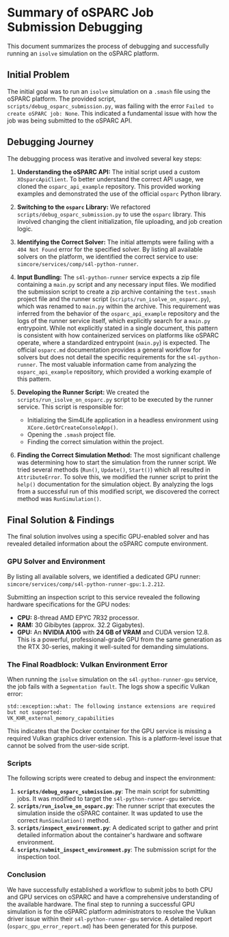 # Summary of oSPARC Job Submission Debugging

This document summarizes the process of debugging and successfully running an `isolve` simulation on the oSPARC platform.

## Initial Problem

The initial goal was to run an `isolve` simulation on a `.smash` file using the oSPARC platform. The provided script, `scripts/debug_osparc_submission.py`, was failing with the error `Failed to create oSPARC job: None`. This indicated a fundamental issue with how the job was being submitted to the oSPARC API.

## Debugging Journey

The debugging process was iterative and involved several key steps:

1.  **Understanding the oSPARC API:** The initial script used a custom `XOsparcApiClient`. To better understand the correct API usage, we cloned the `osparc_api_example` repository. This provided working examples and demonstrated the use of the official `osparc` Python library.

2.  **Switching to the `osparc` Library:** We refactored `scripts/debug_osparc_submission.py` to use the `osparc` library. This involved changing the client initialization, file uploading, and job creation logic.

3.  **Identifying the Correct Solver:** The initial attempts were failing with a `404 Not Found` error for the specified solver. By listing all available solvers on the platform, we identified the correct service to use: `simcore/services/comp/s4l-python-runner`.

4.  **Input Bundling:** The `s4l-python-runner` service expects a zip file containing a `main.py` script and any necessary input files. We modified the submission script to create a zip archive containing the `test.smash` project file and the runner script (`scripts/run_isolve_on_osparc.py`), which was renamed to `main.py` within the archive. This requirement was inferred from the behavior of the `osparc_api_example` repository and the logs of the runner service itself, which explicitly search for a `main.py` entrypoint. While not explicitly stated in a single document, this pattern is consistent with how containerized services on platforms like oSPARC operate, where a standardized entrypoint (`main.py`) is expected. The official `osparc.md` documentation provides a general workflow for solvers but does not detail the specific requirements for the `s4l-python-runner`. The most valuable information came from analyzing the `osparc_api_example` repository, which provided a working example of this pattern.

5.  **Developing the Runner Script:** We created the `scripts/run_isolve_on_osparc.py` script to be executed by the runner service. This script is responsible for:
    *   Initializing the Sim4Life application in a headless environment using `XCore.GetOrCreateConsoleApp()`.
    *   Opening the `.smash` project file.
    *   Finding the correct simulation within the project.

6.  **Finding the Correct Simulation Method:** The most significant challenge was determining how to start the simulation from the runner script. We tried several methods (`Run()`, `Update()`, `Start()`) which all resulted in `AttributeError`. To solve this, we modified the runner script to print the `help()` documentation for the simulation object. By analyzing the logs from a successful run of this modified script, we discovered the correct method was `RunSimulation()`.

## Final Solution & Findings

The final solution involves using a specific GPU-enabled solver and has revealed detailed information about the oSPARC compute environment.

### GPU Solver and Environment

By listing all available solvers, we identified a dedicated GPU runner: `simcore/services/comp/s4l-python-runner-gpu:1.2.212`.

Submitting an inspection script to this service revealed the following hardware specifications for the GPU nodes:
*   **CPU:** 8-thread AMD EPYC 7R32 processor.
*   **RAM:** 30 Gibibytes (approx. 32.2 Gigabytes).
*   **GPU:** An **NVIDIA A10G** with **24 GB of VRAM** and CUDA version 12.8. This is a powerful, professional-grade GPU from the same generation as the RTX 30-series, making it well-suited for demanding simulations.

### The Final Roadblock: Vulkan Environment Error

When running the `isolve` simulation on the `s4l-python-runner-gpu` service, the job fails with a `Segmentation fault`. The logs show a specific Vulkan error:

```
std::exception::what: The following instance extensions are required but not supported:
VK_KHR_external_memory_capabilities
```

This indicates that the Docker container for the GPU service is missing a required Vulkan graphics driver extension. This is a platform-level issue that cannot be solved from the user-side script.

### Scripts

The following scripts were created to debug and inspect the environment:

1.  **`scripts/debug_osparc_submission.py`**: The main script for submitting jobs. It was modified to target the `s4l-python-runner-gpu` service.
2.  **`scripts/run_isolve_on_osparc.py`**: The runner script that executes the simulation inside the oSPARC container. It was updated to use the correct `RunSimulation()` method.
3.  **`scripts/inspect_environment.py`**: A dedicated script to gather and print detailed information about the container's hardware and software environment.
4.  **`scripts/submit_inspect_environment.py`**: The submission script for the inspection tool.

### Conclusion

We have successfully established a workflow to submit jobs to both CPU and GPU services on oSPARC and have a comprehensive understanding of the available hardware. The final step to running a successful GPU simulation is for the oSPARC platform administrators to resolve the Vulkan driver issue within their `s4l-python-runner-gpu` service. A detailed report (`osparc_gpu_error_report.md`) has been generated for this purpose.